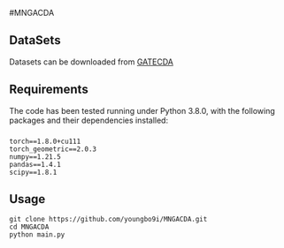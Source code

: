 #MNGACDA
## DataSets
Datasets can be downloaded from [GATECDA](https://github.com/yjslzx/GATECDA)
## Requirements
The code has been tested running under Python 3.8.0, with the following packages and their dependencies installed:
###
    torch==1.8.0+cu111
    torch_geometric==2.0.3
    numpy==1.21.5
    pandas==1.4.1
    scipy==1.8.1
## Usage
    git clone https://github.com/youngbo9i/MNGACDA.git
    cd MNGACDA
    python main.py 